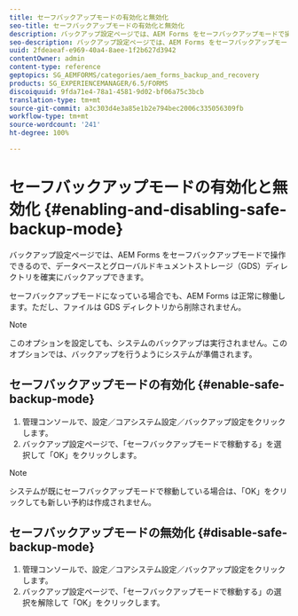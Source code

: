 ```yaml
---
title: セーフバックアップモードの有効化と無効化
seo-title: セーフバックアップモードの有効化と無効化
description: バックアップ設定ページでは、AEM Forms をセーフバックアップモードで操作できるので、データベースとグローバルドキュメントストレージ（GDS）ディレクトリを確実にバックアップできます。セーフバックアップモードを有効化および無効化する方法について説明します。
seo-description: バックアップ設定ページでは、AEM Forms をセーフバックアップモードで操作できるので、データベースとグローバルドキュメントストレージ（GDS）ディレクトリを確実にバックアップできます。セーフバックアップモードを有効化および無効化する方法について説明します。
uuid: 2fdeaeaf-e969-40a4-8aee-1f2b627d3942
contentOwner: admin
content-type: reference
geptopics: SG_AEMFORMS/categories/aem_forms_backup_and_recovery
products: SG_EXPERIENCEMANAGER/6.5/FORMS
discoiquuid: 9fda71e4-78a1-4581-9d02-bf06a75c3bcb
translation-type: tm+mt
source-git-commit: a3c303d4e3a85e1b2e794bec2006c335056309fb
workflow-type: tm+mt
source-wordcount: '241'
ht-degree: 100%

---
```



# セーフバックアップモードの有効化と無効化 {#enabling-and-disabling-safe-backup-mode}

バックアップ設定ページでは、AEM Forms をセーフバックアップモードで操作できるので、データベースとグローバルドキュメントストレージ（GDS）ディレクトリを確実にバックアップできます。

セーフバックアップモードになっている場合でも、AEM Forms は正常に稼働します。ただし、ファイルは GDS ディレクトリから削除されません。

>[!NOTE]
>
>このオプションを設定しても、システムのバックアップは実行されません。このオプションでは、バックアップを行うようにシステムが準備されます。

## セーフバックアップモードの有効化 {#enable-safe-backup-mode}

1. 管理コンソールで、設定／コアシステム設定／バックアップ設定をクリックします。
1. バックアップ設定ページで、「セーフバックアップモードで稼動する」を選択して「OK」をクリックします。

>[!NOTE]
>
>システムが既にセーフバックアップモードで稼動している場合は、「OK」をクリックしても新しい予約は作成されません。

## セーフバックアップモードの無効化 {#disable-safe-backup-mode}

1. 管理コンソールで、設定／コアシステム設定／バックアップ設定をクリックします。
1. バックアップ設定ページで、「セーフバックアップモードで稼動する」の選択を解除して「OK」をクリックします。

